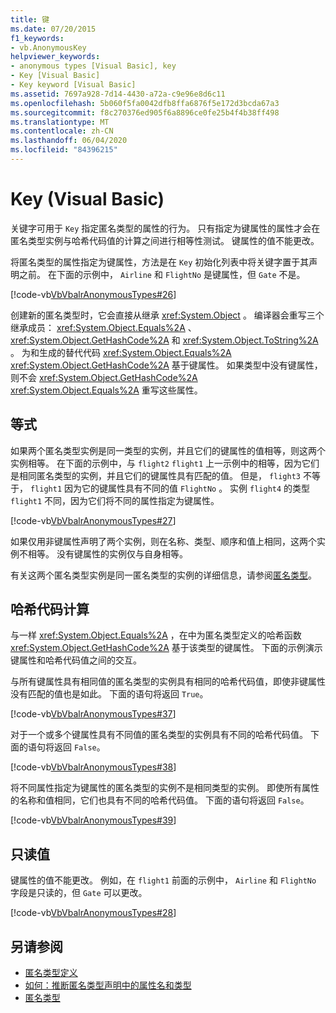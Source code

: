```yaml
---
title: 键
ms.date: 07/20/2015
f1_keywords:
- vb.AnonymousKey
helpviewer_keywords:
- anonymous types [Visual Basic], key
- Key [Visual Basic]
- Key keyword [Visual Basic]
ms.assetid: 7697a928-7d14-4430-a72a-c9e96e8d6c11
ms.openlocfilehash: 5b060f5fa0042dfb8ffa6876f5e172d3bcda67a3
ms.sourcegitcommit: f8c270376ed905f6a8896ce0fe25b4f4b38ff498
ms.translationtype: MT
ms.contentlocale: zh-CN
ms.lasthandoff: 06/04/2020
ms.locfileid: "84396215"
---
```

# <a name="key-visual-basic"></a>Key (Visual Basic)
关键字可用于 `Key` 指定匿名类型的属性的行为。 只有指定为键属性的属性才会在匿名类型实例与哈希代码值的计算之间进行相等性测试。 键属性的值不能更改。  
  
 将匿名类型的属性指定为键属性，方法是在 `Key` 初始化列表中将关键字置于其声明之前。 在下面的示例中， `Airline` 和 `FlightNo` 是键属性，但 `Gate` 不是。  
  
 [!code-vb[VbVbalrAnonymousTypes#26](~/samples/snippets/visualbasic/VS_Snippets_VBCSharp/VbVbalrAnonymousTypes/VB/Class2.vb#26)]  
  
 创建新的匿名类型时，它会直接从继承 <xref:System.Object> 。 编译器会重写三个继承成员： <xref:System.Object.Equals%2A> 、 <xref:System.Object.GetHashCode%2A> 和 <xref:System.Object.ToString%2A> 。 为和生成的替代代码 <xref:System.Object.Equals%2A> <xref:System.Object.GetHashCode%2A> 基于键属性。 如果类型中没有键属性，则不会 <xref:System.Object.GetHashCode%2A> <xref:System.Object.Equals%2A> 重写这些属性。  
  
## <a name="equality"></a>等式  
 如果两个匿名类型实例是同一类型的实例，并且它们的键属性的值相等，则这两个实例相等。 在下面的示例中，与 `flight2` `flight1` 上一示例中的相等，因为它们是相同匿名类型的实例，并且它们的键属性具有匹配的值。 但是， `flight3` 不等于， `flight1` 因为它的键属性具有不同的值 `FlightNo` 。 实例 `flight4` 的类型 `flight1` 不同，因为它们将不同的属性指定为键属性。  
  
 [!code-vb[VbVbalrAnonymousTypes#27](~/samples/snippets/visualbasic/VS_Snippets_VBCSharp/VbVbalrAnonymousTypes/VB/Class2.vb#27)]  
  
 如果仅用非键属性声明了两个实例，则在名称、类型、顺序和值上相同，这两个实例不相等。 没有键属性的实例仅与自身相等。  
  
 有关这两个匿名类型实例是同一匿名类型的实例的详细信息，请参阅[匿名类型](../../programming-guide/language-features/objects-and-classes/anonymous-types.md)。  
  
## <a name="hash-code-calculation"></a>哈希代码计算  
 与一样 <xref:System.Object.Equals%2A> ，在中为匿名类型定义的哈希函数 <xref:System.Object.GetHashCode%2A> 基于该类型的键属性。 下面的示例演示键属性和哈希代码值之间的交互。  
  
 与所有键属性具有相同值的匿名类型的实例具有相同的哈希代码值，即使非键属性没有匹配的值也是如此。 下面的语句将返回 `True`。  
  
 [!code-vb[VbVbalrAnonymousTypes#37](~/samples/snippets/visualbasic/VS_Snippets_VBCSharp/VbVbalrAnonymousTypes/VB/Class2.vb#37)]  
  
 对于一个或多个键属性具有不同值的匿名类型的实例具有不同的哈希代码值。 下面的语句将返回 `False`。  
  
 [!code-vb[VbVbalrAnonymousTypes#38](~/samples/snippets/visualbasic/VS_Snippets_VBCSharp/VbVbalrAnonymousTypes/VB/Class2.vb#38)]  
  
 将不同属性指定为键属性的匿名类型的实例不是相同类型的实例。 即使所有属性的名称和值相同，它们也具有不同的哈希代码值。 下面的语句将返回 `False`。  
  
 [!code-vb[VbVbalrAnonymousTypes#39](~/samples/snippets/visualbasic/VS_Snippets_VBCSharp/VbVbalrAnonymousTypes/VB/Class2.vb#39)]  
  
## <a name="read-only-values"></a>只读值  
 键属性的值不能更改。 例如，在 `flight1` 前面的示例中， `Airline` 和 `FlightNo` 字段是只读的，但 `Gate` 可以更改。  
  
 [!code-vb[VbVbalrAnonymousTypes#28](~/samples/snippets/visualbasic/VS_Snippets_VBCSharp/VbVbalrAnonymousTypes/VB/Class2.vb#28)]  
  
## <a name="see-also"></a>另请参阅

- [匿名类型定义](../../programming-guide/language-features/objects-and-classes/anonymous-type-definition.md)
- [如何：推断匿名类型声明中的属性名和类型](../../programming-guide/language-features/objects-and-classes/how-to-infer-property-names-and-types-in-anonymous-type-declarations.md)
- [匿名类型](../../programming-guide/language-features/objects-and-classes/anonymous-types.md)
